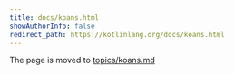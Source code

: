```yaml
---
title: docs/koans.html
showAuthorInfo: false
redirect_path: https://kotlinlang.org/docs/koans.html
---
```


The page is moved to [topics/koans.md](docs/topics/koans.md)
